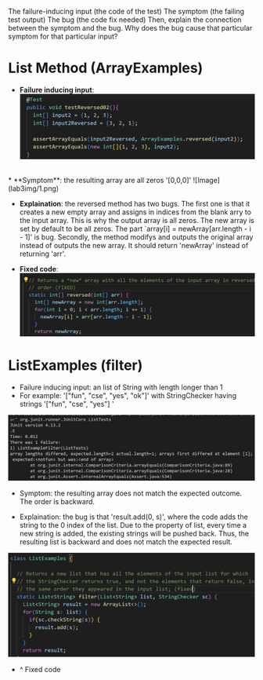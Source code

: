 The failure-inducing input (the code of the test)
The symptom (the failing test output)
The bug (the code fix needed)
Then, explain the connection between the symptom and the bug. Why does the bug cause that particular symptom for that particular input?

# List Method (ArrayExamples)
* **Failure inducing input**:
![Image](lab3img/5.png)

<br />
* **Symptom**: the resulting array are all zeros '[0,0,0]'
![Image](lab3img/1.png)


* **Explaination**: the reversed method has two bugs. The first one is that it creates a new empty array and assigns in indices from the blank arry to the input array. This is why the output array is all zeros. The new array is set by default to be all zeros. The part `array[i] = newArray[arr.length - i - 1]' is bug. Secondly, the method modifys and outputs the original array instead of outputs the new array. It should return 'newArray' instead of returning 'arr'.

* **Fixed code**:
![Image](lab3img/2.png)


# ListExamples (filter)
* Failure inducing input: an list of String with length longer than 1
* For example: '["fun", "cse", "yes", "ok"]' with StringChecker having strings  '["fun", "cse", "yes"] '

![Image](lab3img/3.png)
* Symptom: the resulting array does not match the expected outcome. The order is backward.

* Explaination: the bug is that 'result.add(0, s)', where the code adds the string to the 0 index of the list. Due to the property of list, every time a new string is added, the existing strings will be pushed back. Thus, the resulting list is backward and does not match the expected result.

![Image](lab3img/4.png)
* ^ Fixed code









